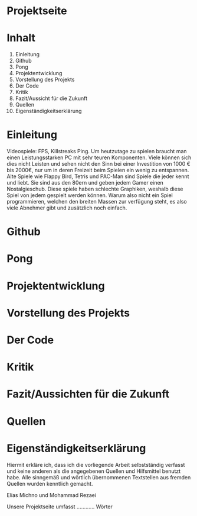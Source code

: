 # Projektseite




# Inhalt

1. Einleitung
2. Github
3. Pong
4. Projektentwicklung
5. Vorstellung des Projekts
6. Der Code
7. Kritik
8. Fazit/Aussicht für die Zukunft
9. Quellen
10. Eigenständigkeitserklärung


# Einleitung
Videospiele: FPS, Killstreaks Ping. Um heutzutage zu spielen braucht man einen Leistungsstarken PC mit sehr teuren Komponenten. Viele können sich dies nicht Leisten und sehen nicht den Sinn bei einer Investition von 1000 € bis 2000€, nur um in deren Freizeit beim Spielen ein wenig zu entspannen. Alte Spiele wie Flappy Bird, Tetris und PAC-Man sind Spiele die jeder kennt und liebt. Sie sind aus den 80ern und geben jedem Gamer einen Nostalgieschub. Diese spiele haben schlechte Graphiken, weshalb diese Spiel von jedem gespielt werden können. Warum also nicht ein Spiel programmieren, welchen den breiten Massen zur verfügung steht, es also viele Abnehmer gibt und zusätzlich noch einfach.

# Github


# Pong


# Projektentwicklung


# Vorstellung des Projekts


# Der Code


# Kritik


# Fazit/Aussichten für die Zukunft


# Quellen 


# Eigenständigkeitserklärung

Hiermit erkläre ich, dass ich die vorliegende Arbeit selbstständig verfasst und keine anderen als die angegebenen Quellen und Hilfsmittel benutzt habe. Alle sinngemäß und wörtlich übernommenen Textstellen aus fremden Quellen wurden kenntlich gemacht.

Elias Michno und Mohammad Rezaei

Unsere Projektseite umfasst ............ Wörter
